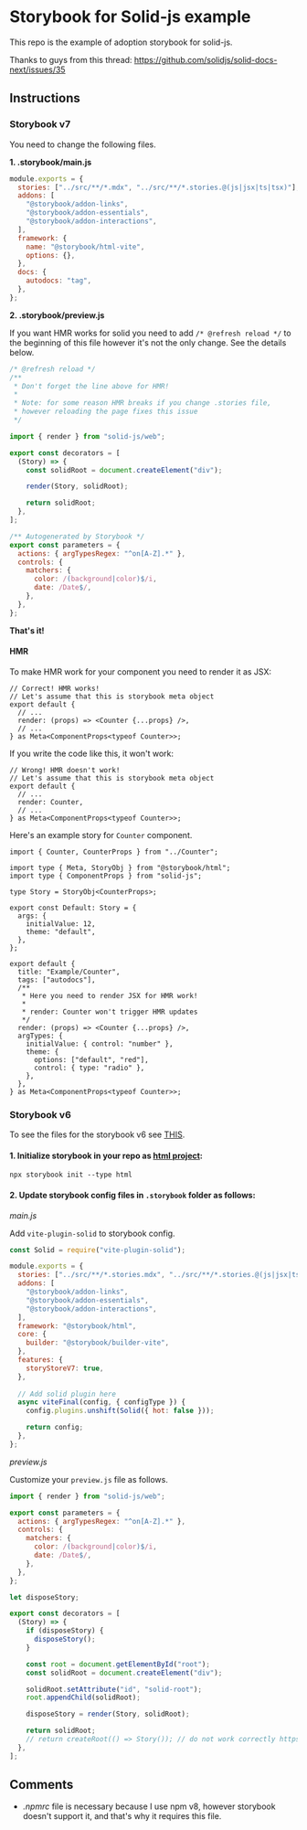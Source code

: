 # Storybook for Solid-js example

This repo is the example of adoption storybook for solid-js.

Thanks to guys from this thread: https://github.com/solidjs/solid-docs-next/issues/35

## Instructions

### Storybook v7

You need to change the following files.

**1. .storybook/main.js**

```js
module.exports = {
  stories: ["../src/**/*.mdx", "../src/**/*.stories.@(js|jsx|ts|tsx)"],
  addons: [
    "@storybook/addon-links",
    "@storybook/addon-essentials",
    "@storybook/addon-interactions",
  ],
  framework: {
    name: "@storybook/html-vite",
    options: {},
  },
  docs: {
    autodocs: "tag",
  },
};
```

**2. .storybook/preview.js**

If you want HMR works for solid you need to add `/* @refresh reload */` to the beginning of this file however it's not the only change.
See the details below.

```js
/* @refresh reload */
/**
 * Don't forget the line above for HMR!
 * 
 * Note: for some reason HMR breaks if you change .stories file,
 * however reloading the page fixes this issue
 */ 

import { render } from "solid-js/web";

export const decorators = [
  (Story) => {
    const solidRoot = document.createElement("div");

    render(Story, solidRoot);

    return solidRoot;
  },
];

/** Autogenerated by Storybook */
export const parameters = {
  actions: { argTypesRegex: "^on[A-Z].*" },
  controls: {
    matchers: {
      color: /(background|color)$/i,
      date: /Date$/,
    },
  },
};

```

**That's it!**

#### HMR

To make HMR work for your component you need to render it as JSX:

```tsx
// Correct! HMR works!
// Let's assume that this is storybook meta object
export default {
  // ...
  render: (props) => <Counter {...props} />,
  // ...
} as Meta<ComponentProps<typeof Counter>>;
```

If you write the code like this, it won't work:

```tsx
// Wrong! HMR doesn't work!
// Let's assume that this is storybook meta object
export default {
  // ...
  render: Counter,
  // ...
} as Meta<ComponentProps<typeof Counter>>;
```

Here's an example story for `Counter` component.

```tsx
import { Counter, CounterProps } from "../Counter";

import type { Meta, StoryObj } from "@storybook/html";
import type { ComponentProps } from "solid-js";

type Story = StoryObj<CounterProps>;

export const Default: Story = {
  args: {
    initialValue: 12,
    theme: "default",
  },
};

export default {
  title: "Example/Counter",
  tags: ["autodocs"],
  /**
   * Here you need to render JSX for HMR work!
   *
   * render: Counter won't trigger HMR updates
   */
  render: (props) => <Counter {...props} />,
  argTypes: {
    initialValue: { control: "number" },
    theme: {
      options: ["default", "red"],
      control: { type: "radio" },
    },
  },
} as Meta<ComponentProps<typeof Counter>>;

```

### Storybook v6

To see the files for the storybook v6 see [THIS](https://github.com/elite174/storybook-solid-js/tree/16466f35def5ebe4b28603211d8d825d690fbe40).

#### 1. Initialize storybook in your repo as [html project](https://storybook.js.org/docs/html/get-started/install):

```
npx storybook init --type html
```

#### 2. Update storybook config files in `.storybook` folder as follows:

*main.js*

Add `vite-plugin-solid` to storybook config. 
```js
const Solid = require("vite-plugin-solid");

module.exports = {
  stories: ["../src/**/*.stories.mdx", "../src/**/*.stories.@(js|jsx|ts|tsx)"],
  addons: [
    "@storybook/addon-links",
    "@storybook/addon-essentials",
    "@storybook/addon-interactions",
  ],
  framework: "@storybook/html",
  core: {
    builder: "@storybook/builder-vite",
  },
  features: {
    storyStoreV7: true,
  },
  
  // Add solid plugin here
  async viteFinal(config, { configType }) {
    config.plugins.unshift(Solid({ hot: false }));

    return config;
  },
};
```

*preview.js*

Customize your `preview.js` file as follows.

```js
import { render } from "solid-js/web";

export const parameters = {
  actions: { argTypesRegex: "^on[A-Z].*" },
  controls: {
    matchers: {
      color: /(background|color)$/i,
      date: /Date$/,
    },
  },
};

let disposeStory;

export const decorators = [
  (Story) => {
    if (disposeStory) {
      disposeStory();
    }

    const root = document.getElementById("root");
    const solidRoot = document.createElement("div");

    solidRoot.setAttribute("id", "solid-root");
    root.appendChild(solidRoot);

    disposeStory = render(Story, solidRoot);

    return solidRoot;
    // return createRoot(() => Story()); // do not work correctly https://github.com/solidjs/solid/issues/553
  },
];
```

## Comments

- _.npmrc_ file is necessary because I use npm v8, however storybook doesn't support it, and that's why it requires this file.
